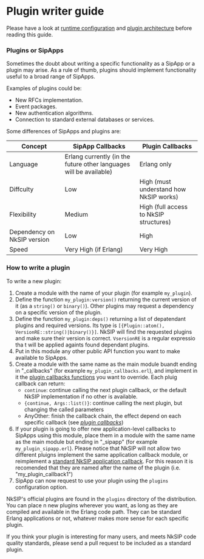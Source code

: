 # Plugin writer guide

Please have a look at [runtime configuration](runtime_configuration.md) and [plugin architecture](plugin_architecture.md) before reading this guide.


### Plugins or SipApps

Sometimes the doubt about writing a specific functionality as a SipApp or a plugin may arise. As a rule of thumb, plugins should implement functionality useful to a broad range of SipApps.

Examples of plugins could be:
* New RFCs implementation.
* Event packages.
* New authentication algorithms.
* Connection to standard external databases or services.

Some differences of SipApps and plugins are:

Concept|SipApp Callbacks|Plugin Callbacks
---|---|---
Language|Erlang currently (in the future other languages will be available)|Erlang only
Diffculty|Low|High (must understand how NkSIP works)
Flexibility|Medium|High (full access to NkSIP structures)
Dependency on NkSIP version|Low|High
Speed|Very High (if Erlang)|Very High



### How to write a plugin

To write a new plugin:
1. Create a module with the name of your plugin (for example `my_plugin`).
1. Define the function `my_plugin:version()` returning the current version of it (as a `string()` or `binary()`). Other plugins may request a dependency on a specific version of the plugin.
1. Define the function `my_plugin:deps()` returning a list of depatendant plugins and required versions. Its type is `[{Plugin::atom(), VersionRE::string()|binary()}]`. NkSIP will find the requested plugins and make sure their version is correct. `VsersionRE` is a regular expressio tha
t will be applied againts found dependant plugins.
1. Put in this module any other public API function you want to make available to SipApps. 
1. Create a module with the same name as the main module buandt ending in "_callbacks" (for example `my_plugin_callbacks.erl`), and implement in it the [plugin callbacks functions](plugin_callbacks.md) you want to override. Each pluig callback can return:
	* `continue`: continue calling the next plugin callback, or the default NkSIP implementation if no other is available.
	* `{continue, Args::list()}`: continue calling the next plugin, but changing the called parameters
	* AnyOther: finish the callback chain, the effect depend on each specific callback (see [_plugin callbacks_](plugin_callbacks.md)) 
1. If your plugin is going to offer new application-level callbacks to SipApps using this module, place them in a module with the same name as the main module but ending in "_sipapp" (for example `my_plugin_sipapp.erl`). Please notice that NkSIP will not allow two different pluigns implement the same application callback module, or reimplement a [standard NkSIP application callback](../reference/callback_functions.md). For this reason it is recomended that they are named after the name of the plugin (i.e. "my_plugin_callback1")
1. SipApp can now request to use your plugin using the `plugins` configuration option.

NkSIP's official plugins are found in the `plugins` directory of the distribution. You can place n
new plugins wherever you want, as long as they are compiled and available in the Erlang code path. They can be standard Erlang applications or not, whatever makes more sense for each specific plugin.

If you think your plugin is interesting for many users, and meets NkSIP code quality standards, please send a pull request to be included as a standard plugin.